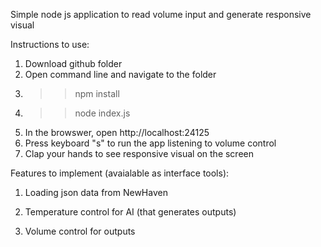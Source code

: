 
Simple node js application to read volume input and generate responsive visual

Instructions to use:

1) Download github folder
2) Open command line and navigate to the folder
3) >> npm install
4) >> node index.js
5) In the browswer, open http://localhost:24125
6) Press keyboard "s" to run the app listening to volume control
7) Clap your hands to see responsive visual on the screen

Features to implement (avaialable as interface tools):

1) Loading json data from NewHaven

2) Temperature control for AI (that generates outputs)

3) Volume control for outputs